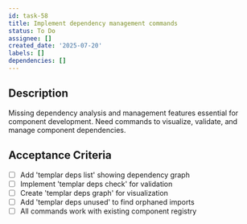 ```yaml
---
id: task-58
title: Implement dependency management commands
status: To Do
assignee: []
created_date: '2025-07-20'
labels: []
dependencies: []
---
```


## Description

Missing dependency analysis and management features essential for component development. Need commands to visualize, validate, and manage component dependencies.

## Acceptance Criteria

- [ ] Add 'templar deps list' showing dependency graph
- [ ] Implement 'templar deps check' for validation
- [ ] Create 'templar deps graph' for visualization
- [ ] Add 'templar deps unused' to find orphaned imports
- [ ] All commands work with existing component registry
